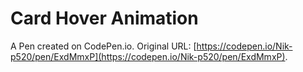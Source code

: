 # Card Hover Animation

A Pen created on CodePen.io. Original URL: [https://codepen.io/Nik-p520/pen/ExdMmxP](https://codepen.io/Nik-p520/pen/ExdMmxP).

